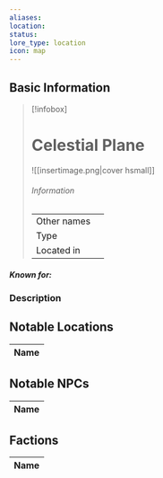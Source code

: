 ```yaml
---
aliases: 
location: 
status: 
lore_type: location
icon: map
---
```

## Basic Information
> [!infobox]
> # Celestial Plane
> ![[insertimage.png|cover hsmall]]
> ###### Information
> |   |  |
> | ---- | ---- |
> | Other names | |
> | Type | 
> | Located in | |
##### Known for:
### Description
## Notable Locations
| Name |
| ---- |

## Notable NPCs
| Name |
| ---- |

## Factions
| Name |
| ---- |
